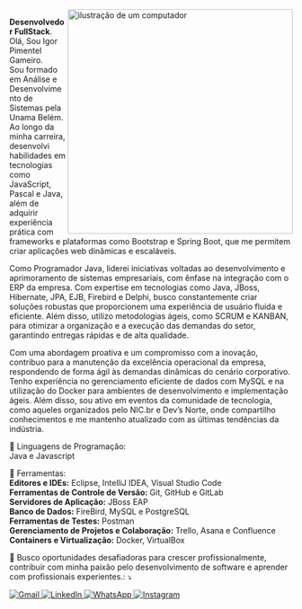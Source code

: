 <img src="https://raw.githubusercontent.com/MicaelliMedeiros/micaellimedeiros/master/image/computer-illustration.png" alt="ilustração de um computador" min-width="400px" max-width="400px" width="400px" align="right">

<p align="left"> 
  <strong>Desenvolvedor FullStack</strong>.<br>
 Olá, Sou Igor Pimentel Gameiro.<br>
Sou formado em Análise e Desenvolvimento de Sistemas pela Unama Belém. Ao longo da minha carreira, desenvolvi habilidades em tecnologias como JavaScript, Pascal e Java, além de adquirir experiência prática com frameworks e plataformas como Bootstrap e Spring Boot, que me permitem criar aplicações web dinâmicas e escaláveis.<br>

Como Programador Java, liderei iniciativas voltadas ao desenvolvimento e aprimoramento de sistemas empresariais, com ênfase na integração com o ERP da empresa. Com expertise em tecnologias como Java, JBoss, Hibernate, JPA, EJB, Firebird e Delphi, busco constantemente criar soluções robustas que proporcionem uma experiência de usuário fluida e eficiente. Além disso, utilizo metodologias ágeis, como SCRUM e KANBAN, para otimizar a organização e a execução das demandas do setor, garantindo entregas rápidas e de alta qualidade.<br>

Com uma abordagem proativa e um compromisso com a inovação, contribuo para a manutenção da excelência operacional da empresa, respondendo de forma ágil às demandas dinâmicas do cenário corporativo. Tenho experiência no gerenciamento eficiente de dados com MySQL e na utilização do Docker para ambientes de desenvolvimento e implementação ágeis. Além disso, sou ativo em eventos da comunidade de tecnologia, como aqueles organizados pelo NIC.br e Dev’s Norte, onde compartilho conhecimentos e me mantenho atualizado com as últimas tendências da indústria.
</p>

<p align="left">
  🦄 </strong>Linguagens de Programação:</strong><br>
                  Java e Javascript 
</p>

<p align="left">
  💼 </strong>Ferramentas:</strong><br>
          <strong>Editores e IDEs:</strong> Eclipse, IntelliJ IDEA, Visual Studio Code<br>
          <strong>Ferramentas de Controle de Versão:</strong> Git, GitHub e GitLab<br>
          <strong>Servidores de Aplicação:</strong> JBoss EAP<br>
          <strong>Banco de Dados:</strong> FireBird, MySQL e PostgreSQL<br>
          <strong>Ferramentas de Testes:</strong> Postman<br>
          <strong>Gerenciamento de Projetos e Colaboração:</strong> Trello, Asana e Confluence<br>
          <strong>Containers e Virtualização:</strong> Docker, VirtualBox      
</p>

<p align="left">
  💌 Busco oportunidades desafiadoras para crescer profissionalmente, contribuir com minha paixão pelo desenvolvimento de software e aprender com profissionais experientes.: ⤵️
</p>

<p align="left">
  <a href="mailto:contato.igor.pimentel@gmail.com" title="Gmail">
    <img src="https://img.shields.io/badge/-Gmail-FF0000?style=flat-square&labelColor=FF0000&logo=gmail&logoColor=white" alt="Gmail"/>
  </a>
  <a href="https://www.linkedin.com/in/igorpimentelg/" title="LinkedIn" target="_blank">
    <img src="https://img.shields.io/badge/-LinkedIn-0e76a8?style=flat-square&logo=Linkedin&logoColor=white" alt="LinkedIn"/>
  </a>
  <a href="https://api.whatsapp.com/send?phone=5591998172671" title="WhatsApp" target="_blank">
    <img src="https://img.shields.io/badge/-WhatsApp-25d366?style=flat-square&labelColor=25d366&logo=whatsapp&logoColor=white" alt="WhatsApp"/>
  </a>
  <a href="https://www.instagram.com/_igorpimentel/" title="Instagram" target="_blank">
    <img src="https://img.shields.io/badge/-Instagram-DF0174?style=flat-square&labelColor=DF0174&logo=instagram&logoColor=white" alt="Instagram"/>
  </a>
</p>


